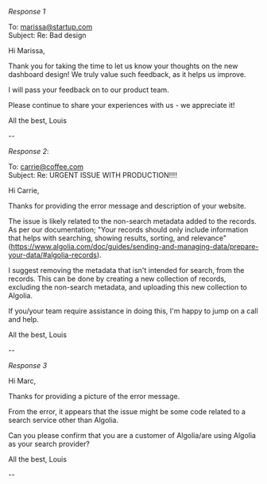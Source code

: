 *Response 1*  


To: marissa@startup.com  
Subject: Re: Bad design  

Hi Marissa,  

Thank you for taking the time to let us know your thoughts on the new dashboard design!
We truly value such feedback, as it helps us improve.

I will pass your feedback on to our product team.

Please continue to share your experiences with us - we appreciate it!

All the best,
Louis


--


*Response 2*:   
  
To: carrie@coffee.com  
Subject: Re: URGENT ISSUE WITH PRODUCTION!!!!  
  
Hi Carrie,

Thanks for providing the error message and description of your website.

The issue is likely related to the non-search metadata added to the records.
As per our documentation; "Your records should only include information that helps with searching, showing results, sorting, and relevance" (https://www.algolia.com/doc/guides/sending-and-managing-data/prepare-your-data/#algolia-records).

I suggest removing the metadata that isn't intended for search, from the records.
This can be done by creating a new collection of records, excluding the non-search metadata, and uploading this new collection to Algolia.

If you/your team require assistance in doing this, I'm happy to jump on a call and help.

All the best,
Louis


--

*Response 3*  

Hi Marc,

Thanks for providing a picture of the error message.

From the error, it appears that the issue might be some code related to a search service other than Algolia.

Can you please confirm that you are a customer of Algolia/are using Algolia as your search provider?

All the best,
Louis


--